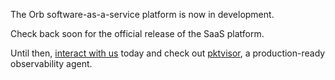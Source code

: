 The Orb software-as-a-service platform is now in development. 

Check back soon for the official release of the SaaS platform.

Until then, [interact with us](https://getorb.io/contact/) today and check out [pktvisor](https://pktvisor.dev/), a production-ready observability agent.